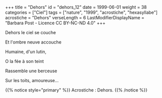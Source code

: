 +++
title = "Dehors"
id = "dehors_12"
date = 1999-06-01
weight = 38
categories = ["Ciel"]
tags = ["nature", "1999", "acrostiche", "hexasyllabe"]
acrostiche = "Dehors"
verseLength = 6
LastModifierDisplayName = "Barbara Post - Licence CC BY-NC-ND 4.0"
+++

Dehors le ciel se couche

Et l'ombre neuve accouche

Humaine, d'un lutin,

O la fée à son teint

Rassemble une berceuse

Sur les toits, amoureuse...

{{% notice style="primary" %}}
Acrostiche : Dehors.
{{% /notice %}}
